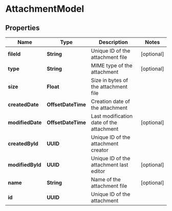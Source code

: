 

# AttachmentModel


## Properties

| Name | Type | Description | Notes |
|------------ | ------------- | ------------- | -------------|
|**fileId** | **String** | Unique ID of the attachment file |  [optional] |
|**type** | **String** | MIME type of the attachment |  [optional] |
|**size** | **Float** | Size in bytes of the attachment file |  |
|**createdDate** | **OffsetDateTime** | Creation date of the attachment |  |
|**modifiedDate** | **OffsetDateTime** | Last modification date of the attachment |  [optional] |
|**createdById** | **UUID** | Unique ID of the attachment creator |  |
|**modifiedById** | **UUID** | Unique ID of the attachment last editor |  [optional] |
|**name** | **String** | Name of the attachment file |  [optional] |
|**id** | **UUID** | Unique ID of the attachment |  |



